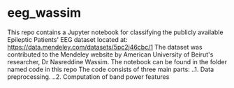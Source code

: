# eeg_wassim
This repo contains a Jupyter notebook for classifying the publicly available Epileptic Patients' EEG dataset located at: https://data.mendeley.com/datasets/5pc2j46cbc/1
The dataset was contributed to the Mendeley website by American University of Beirut's researcher, Dr Nasreddine Wassim.
The notebook can be found in the folder named code in this repo
The code consists of three main parts:
..1. Data preprocessing.
..2. Computation of band power features
    
